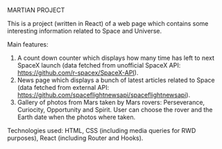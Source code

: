 MARTIAN PROJECT

This is a project (written in React) of a web page which contains some interesting information related to Space and Universe.

Main features:
1. A count down counter which displays how many time has left to next SpaceX launch (data fetched from unofficial SpaceX API: https://github.com/r-spacex/SpaceX-API).
2. News page which displays a bunch of latest articles related to Space (data fetched from external API: https://github.com/spaceflightnewsapi/spaceflightnewsapi).
3. Gallery of photos from Mars taken by Mars rovers: Perseverance, Curiocity, Opportunity and Spirit. User can choose the rover and the Earth date when the photos where taken.

Technologies used:
HTML, CSS (including media queries for RWD purposes), React (including Router and Hooks).



